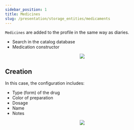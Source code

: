```yaml
---
sidebar_position: 1
title: Medicines
slug: /presentation/storage_entities/medicaments
---
```


`Medicines` are added to the profile in the same way as diaries.

- Search in the catalog database
- Medication constructor

<div align="center"><img type="imgscreen" src="/WM_doc/img/presentation/med/medLayout.png"/></div>

## Creation

In this case, the configuration includes:

- Type (form) of the drug
- Color of preparation
- Dosage
- Name
- Notes

<div align="center"><img type="imgscreen" src="/WM_doc/img/presentation/med/medConstructor.png"/></div>
